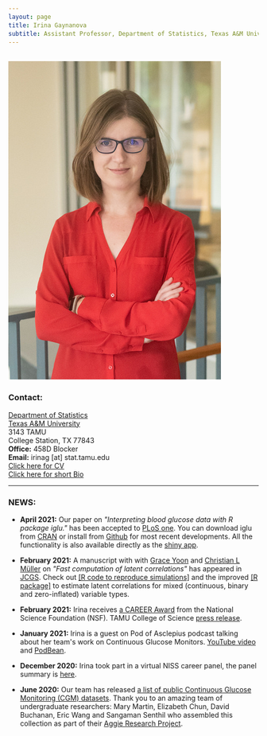 ```yaml
---
layout: page
title: Irina Gaynanova
subtitle: Assistant Professor, Department of Statistics, Texas A&M University
---
```


<div class="container">
<div class="row">&nbsp;</div>
<div class="row">
	<div class="col-md-3"><a class="thumb" href="#">
		<img src="img/Medium.jpg" class="img-responsive" alt="Irina Gaynanova"/></a>
	</div>
	<div class="col-md-6">
	<h3>Contact:</h3>
		<p> <a href = "http://www.stat.tamu.edu"> Department of Statistics</a> <br>
		<a href="http://www.tamu.edu"> Texas A&M University </a> <br>
		3143 TAMU <br>
		College Station, TX 77843 <br>
		<strong>Office:</strong> 458D Blocker <br>
		<strong>Email:</strong> irinag [at] stat.tamu.edu <br>
		<a href = "https://irinagain.github.io/Resources/IrinaGaynanovaCV.pdf"> Click here for CV</a> <br>
		<a href = "https://irinagain.github.io/bio"> Click here for short Bio</a>
		</p>
	</div>
</div>
	
<hr>

</div>

### NEWS:

* **April 2021:** Our paper on *"Interpreting blood glucose data with R package iglu."* has been accepted to [PLoS one](https://doi.org/10.1371/journal.pone.0248560). You can download iglu from [CRAN](https://cran.rstudio.com/web/packages/iglu/index.html) or install from [Github](https://github.com/irinagain/iglu) for most recent developments. All the functionality is also available directly as the [shiny app](https://irinagain.shinyapps.io/shiny_iglu/).

* **February 2021:** A manuscript with  with [Grace Yoon](http://www.stat.tamu.edu/~gyoon/) and [Christian L Müller](https://www.simonsfoundation.org/team/christian-muller/) on 
*"Fast computation of latent correlations"* has appeared in [JCGS](https://www.tandfonline.com/doi/full/10.1080/10618600.2021.1882468). Check out [[R code to reproduce simulations]](https://github.com/GraceYoon/Fast-latent-correlation) and the improved [[R package]](https://github.com/irinagain/mixedCCA) to estimate latent correlations for mixed (continuous, binary and zero-inflated) variable types.

* **February 2021:** Irina receives [a CAREER Award](https://www.nsf.gov/awardsearch/showAward?AWD_ID=2044823&HistoricalAwards=false) from the National Science Foundation (NSF). TAMU College of Science [press release](https://science.tamu.edu/news/2021/03/two-texas-am-science-faculty-earn-2021-nsf-career-awards/).

* **January 2021:** Irina is a guest on Pod of Asclepius podcast talking about her team's work on Continuous Glucose Monitors. [YouTube video](https://youtu.be/TVX66NixIrA) and [PodBean](https://podofasclepius.podbean.com).

* **December 2020:** Irina took part in a virtual NISS career panel, the panel summary is [here](https://www.niss.org/news/niss-career-fair-continues-discussion-advice-job-seekers-during-pandemic).


* **June 2020:** Our team has released [a list of public Continuous Glucose Monitoring (CGM) datasets](https://github.com/irinagain/Awesome-CGM). Thank you to an amazing team of undergraduate researchers: Mary Martin, Elizabeth Chun, David Buchanan, Eric Wang and Sangaman Senthil who assembled this collection as part of their [Aggie Research Project](https://aggieresearch.tamu.edu).

<!--
* **September 2020:** Our team has released version 2 of [an R package iglu for analysis of Continuous Glucose Monitoring (CGM) data](https://github.com/irinagain/iglu). The package is also available from CRAN ([iglu](https://cran.rstudio.com/web/packages/iglu/index.html)) and you can learn more about it from the [accompanying website](https://irinagain.github.io/iglu/). All the functionality is also available directly as the [shiny app](https://irinagain.shinyapps.io/shiny_iglu/). The introductory paper/extended vignette is coming soon!


* **September 2020:** A new manuscript on *"Interpreting blood glucose data with R package iglu."* is now available on [bioRxiv](https://doi.org/10.1101/2020.09.28.310482).
* **June 2020:** Congratulations to [Alex Lapanowski](https://sites.google.com/view/alexander-f-lapanowski/home) and Yunfeng Zhang for succesfully defending their PhD dissertations!


* **May 2020:** A new manuscript with [Naresh Punjabi](https://www.hopkinsmedicine.org/profiles/results/directory/profile/0005817/naresh-punjabi//) and [Ciprian Crainiceanu](http://ciprianstats.org/home) on *"Modeling continuous glucose monitoring (CGM) data during sleep."* has appeared in [Biostatistics](https://doi.org/10.1093/biostatistics/kxaa023)

* **May 2020:** A new manuscript with [Alex Lapanowski](https://sites.google.com/view/alexander-f-lapanowski/home) on *"Compressing Large Sample Data for Discriminant Analysis"* is now available on [arXiv](https://arxiv.org/abs/2005.03858)

* **May 2020:** A new manuscript with [Ben Risk](http://www.benjaminrisk.com) on *"Simultaneous Non-Gaussian Component Analysis (SING) for Data Integration in Neuroimaging"* is now available on [arXiv](https://arxiv.org/abs/2005.00597)

* **April 2020:** A manuscript with [Grace Yoon](http://www.stat.tamu.edu/~gyoon/) and [Raymond Carroll](https://carroll.stat.tamu.edu) on *"Sparse semiparametric canonical correlation analysis for data of mixed types"* has appeared in [Biometrika](https://academic.oup.com/biomet/article/doi/10.1093/biomet/asaa007/5820553)

* **September 2019:** [Cornell Department of Statistics and Data Science](https://stat.cornell.edu) features [a conversation with Irina](https://stat.cornell.edu/alumni/alumni-profiles/irina-gaynanova-stats-phd-15) about her time at Cornell and advice for pursuing career in data science. 


* **June 2019:** A manuscript with [Gen Li](https://sites.google.com/view/ligen), *"Structural Learning and Integrative Decomposition of Multi-View Data"*, has been accepted to [Biometrics](https://doi.org/10.1111/biom.13108).

* **June 2019:** A manuscript with [Grace Yoon](http://www.stat.tamu.edu/~gyoon/) and [Christian L Müller](https://www.simonsfoundation.org/team/christian-muller/), *Microbial networks in SPRING - Semi-parametric rank-based correlation and partial correlation estimation for quantitative microbiome data* has been accepted to [Frontiers in Genetics](https://www.frontiersin.org/articles/10.3389/fgene.2019.00516/full) for the special Research Topic on "Statistical and Computational Methods for Microbiome Multi-Omics Data"


* **April 2019:** A manuscript on *Prediction and estimation consistency of sparse multi-class penalized optimal scoring* has been accepted to [Bernoulli](https://projecteuclid.org/euclid.bj/1574758829)

* **April 2019:** A manuscript with [Alex Lapanowski](https://sites.google.com/view/alexander-f-lapanowski/home) on *Sparse Feature Selection in Kernel Discriminant Analysis via Optimal Scoring* has appeared in [AISTATS](http://proceedings.mlr.press/v89/lapanowski19a.html)


* **November 2018:** A new manuscript on *"Joint association and classification analysis of multi-view data"* is now available on [arXiv](https://arxiv.org/abs/1811.08511)

* **September 2018:** The [Texas A&M College of Science](http://www.science.tamu.edu) promotional [video](https://youtu.be/BLtN4gYBN0g) featuring Irina

* **July 2018:** A new manuscript on *"Sparse semiparametric canonical correlation analysis for data of mixed types"* is now available on [arXiv](https://arxiv.org/abs/1807.05274)
* **March 2018:** Irina is the recipient of the 2018 David P. Byar Young Investigator Award for the first-place paper [*"Structural Learning and Integrative Decomposition of Multi-View Data"*](https://arxiv.org/abs/1707.06573), joint work with [Gen Li](https://sites.google.com/view/ligen), Columbia University Mailman School of Public Health. [Texas A&M Science article featuring the award](http://www.science.tamu.edu/articles/1922)
* **January 2018:** A new manuscript on *"Prediction Error Bounds for Linear Regression With the TREX"* is now available on [arXiv](https://arxiv.org/abs/1801.01394)
* **November 2017:** A new manuscript on *"Sparse quadratic classification rules via linear dimension reduction"* is now available on [arXiv](https://arxiv.org/abs/1711.04817)
* **May 2017:** NSF DMS-1712943 grant, [Scalable Methods for Classification of Heterogeneous High-Dimensional Data](https://nsf.gov/awardsearch/showAward?AWD_ID=1712943&HistoricalAwards=false)



<div class="row">
	<div class="col-md-8">
		<h3>NEWS:</h3>
		
	</div>	
	

	
	
<div class="row">&nbsp;</div>
</div>	

-->

		

     








